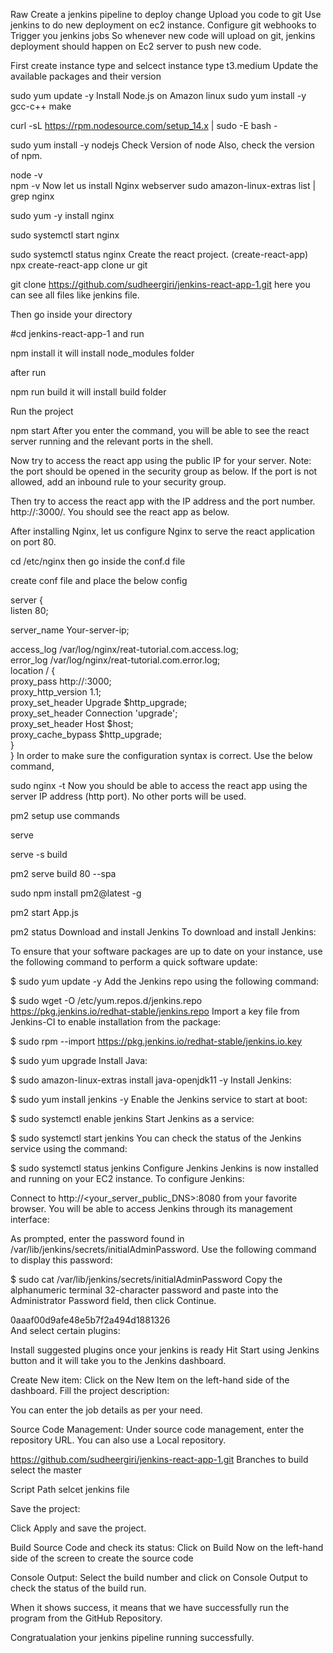 Raw
Create a jenkins pipeline to deploy change
Upload you code to git
Use jenkins to do new deployment on ec2 instance.
Configure git webhooks to Trigger you jenkins jobs
So whenever new code will upload on git, jenkins deployment should happen on Ec2 server to push new code.

First create instance type and selcect instance type t3.medium
Update the available packages and their version

sudo yum update -y
Install Node.js on Amazon linux
sudo yum install -y gcc-c++ make

curl -sL https://rpm.nodesource.com/setup_14.x | sudo -E bash - 

sudo yum install -y nodejs 
Check Version of node Also, check the version of npm.

node -v  
npm  -v
Now let us install Nginx webserver
 sudo amazon-linux-extras list | grep nginx
 
 sudo yum -y install nginx
 
 sudo systemctl start nginx

 sudo systemctl status nginx
Create the react project. (create-react-app)
npx create-react-app
clone ur git

git clone https://github.com/sudheergiri/jenkins-react-app-1.git
here you can see all files like jenkins file.

Then go inside your directory

#cd jenkins-react-app-1
and run

 npm install
it will install node_modules folder

after run

npm run build
it will install build folder

Run the project

npm start
After you enter the command, you will be able to see the react server running and the relevant ports in the shell.

Now try to access the react app using the public IP for your server. Note: the port should be opened in the security group as below. If the port is not allowed, add an inbound rule to your security group.

Then try to access the react app with the IP address and the port number. http://<IP-address>:3000/. You should see the react app as below.

After installing Nginx, let us configure Nginx to serve the react application on port 80.

cd /etc/nginx
then go inside the conf.d file

create conf file and place the below config

server {                                                                 
listen 80;                                                               
                                                                         
  server_name Your-server-ip;                                             
                                                                         
                                                                         
  access_log /var/log/nginx/reat-tutorial.com.access.log;                
  error_log /var/log/nginx/reat-tutorial.com.error.log;                  
location / {                                                             
    proxy_pass http://<local-ipaddress>:3000;                                 
    proxy_http_version 1.1;                                              
    proxy_set_header Upgrade $http_upgrade;                              
    proxy_set_header Connection 'upgrade';                               
    proxy_set_header Host $host;                                         
    proxy_cache_bypass $http_upgrade;                                    
  }                                                                      
}
In order to make sure the configuration syntax is correct. Use the below command,

sudo nginx -t 
Now you should be able to access the react app using the server IP address (http port). No other ports will be used.

pm2 setup
use commands

serve 

serve -s build

pm2 serve build 80 --spa

sudo npm install pm2@latest -g

pm2 start App.js

pm2 status 
Download and install Jenkins
To download and install Jenkins:

To ensure that your software packages are up to date on your instance, use the following command to perform a quick software update:

$ sudo yum update -y
Add the Jenkins repo using the following command:

$ sudo wget -O /etc/yum.repos.d/jenkins.repo \
    https://pkg.jenkins.io/redhat-stable/jenkins.repo
Import a key file from Jenkins-CI to enable installation from the package:

$ sudo rpm --import https://pkg.jenkins.io/redhat-stable/jenkins.io.key

$ sudo yum upgrade
Install Java:

$ sudo amazon-linux-extras install java-openjdk11 -y
Install Jenkins:

$ sudo yum install jenkins -y
Enable the Jenkins service to start at boot:

$ sudo systemctl enable jenkins
Start Jenkins as a service:

$ sudo systemctl start jenkins
You can check the status of the Jenkins service using the command:

$ sudo systemctl status jenkins
Configure Jenkins
Jenkins is now installed and running on your EC2 instance. To configure Jenkins:

Connect to http://<your_server_public_DNS>:8080 from your favorite browser. You will be able to access Jenkins through its management interface:

As prompted, enter the password found in /var/lib/jenkins/secrets/initialAdminPassword.
Use the following command to display this password:

$ sudo cat /var/lib/jenkins/secrets/initialAdminPassword
Copy the alphanumeric terminal 32-character password and paste into the Administrator Password field, then click Continue.

0aaaf00d9afe48e5b7f2a494d1881326  
And select certain plugins:

Install suggested plugins
once your jenkins is ready
Hit Start using Jenkins button and it will take you to the Jenkins dashboard.

Create New item: Click on the New Item on the left-hand side of the dashboard.
Fill the project description:

You can enter the job details as per your need.

Source Code Management:
Under source code management, enter the repository URL. You can also use a Local repository.

https://github.com/sudheergiri/jenkins-react-app-1.git
Branches to build select the master

Script Path selcet jenkins file

Save the project:

Click Apply and save the project.

Build Source Code and check its status:
Click on Build Now on the left-hand side of the screen to create the source code

Console Output:
Select the build number and click on Console Output to check the status of the build run.

When it shows success, it means that we have successfully run the program from the GitHub Repository.

Congratualation your jenkins pipeline running successfully.
